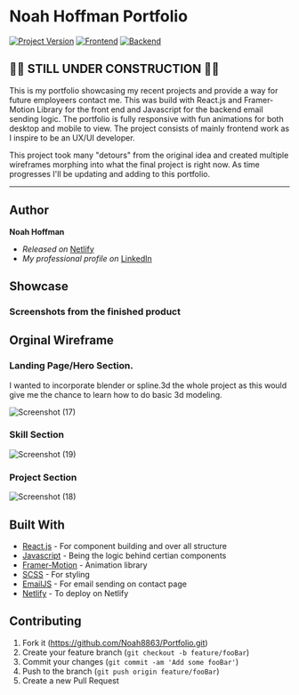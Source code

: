 # Noah Hoffman Portfolio
[![Project Version][version-image]][version-url]
[![Frontend][Frontend-image]][Frontend-url]
[![Backend][Backend-image]][Backend-url]

## 🚧🔨 STILL UNDER CONSTRUCTION 🚧🔨

This is my portfolio showcasing my recent projects and provide a way for future employeers contact me. This was build with React.js and Framer-Motion Library for the front end and Javascript for the backend email sending logic. The portfolio is fully responsive with fun animations for both desktop and mobile to view. The project consists of mainly frontend work as I inspire to be an UX/UI developer.

This project took many "detours" from the original idea and created multiple wireframes morphing into what the final project is right now. As time progresses I'll be updating and adding to this portfolio. 

---
## Author

**Noah Hoffman** 
* *Released on* [Netlify][cloud-provider-url]
* *My professional profile on* [LinkedIn][linkedin-url]

## Showcase

### Screenshots from the finished product



## Orginal Wireframe 

### Landing Page/Hero Section.
I wanted to incorporate blender or spline.3d the whole project as this would give me the chance to learn how to do basic 3d modeling.  

![Screenshot (17)](https://user-images.githubusercontent.com/60634270/193938024-11c0dc01-f5b0-408b-a5a9-51bc59940234.png)

### Skill Section

![Screenshot (19)](https://user-images.githubusercontent.com/60634270/193938044-02d6308c-87c7-429b-bb3f-2961124b6d67.png)

### Project Section
![Screenshot (18)](https://user-images.githubusercontent.com/60634270/193938053-b595643f-882c-4b12-8da7-5598b9ff72d8.png)


## Built With

* [React.js](https://reactjs.org/) - For component building and over all structure
* [Javascript](https://www.javascript.com/) - Being the logic behind certian components
* [Framer-Motion](https://www.framer.com/motion/) - Animation library
* [SCSS](https://sass-lang.com/) - For styling
* [EmailJS](https://sass-lang.com/) - For email sending on contact page
* [Netlify](https://www.netlify.com/?utm_source=google&utm_medium=paid_search&utm_campaign=12755510784&adgroup=118788138897&utm_term=netlify&utm_content=kwd-371509120223&creative=514583565825&device=c&matchtype=e&location=9028776&gclid=CjwKCAjws--ZBhAXEiwAv-RNL6XfigYndRl4TKQVJSai3OwBRYdwr3gyuMDqftDeFlbvhg81z3a3cxoCnnQQAvD_BwE) - To deploy on Netlify


## Contributing

1. Fork it (https://github.com/Noah8863/Portfolio.git)
2. Create your feature branch (`git checkout -b feature/fooBar`)
3. Commit your changes (`git commit -am 'Add some fooBar'`)
4. Push to the branch (`git push origin feature/fooBar`)
5. Create a new Pull Request

<!-- Markdown link & img dfn's -->

[header-url]: github-template.png
[header-link]: https://github.com/alexandrerosseto


[cloud-provider-url]: https://wbshopping.herokuapp.com

[linkedin-url]: https://www.linkedin.com/in/noah-hoffman-9975a7121/


[version-image]: https://img.shields.io/badge/Version-1.0.0-brightgreen?style=for-the-badge&logo=appveyor
[version-url]: https://img.shields.io/badge/version-1.0.0-green
[Frontend-image]: https://img.shields.io/badge/Frontend-React.js-blue?style=for-the-badge
[Frontend-url]: https://img.shields.io/badge/Frontend-React.JS-blue?style=for-the-badge
[Backend-image]: https://img.shields.io/badge/Backend-Node.JS-important?style=for-the-badge
[Backend-url]: https://img.shields.io/badge/Backend-Node.JS-important?style=for-the-badge

